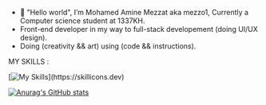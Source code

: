 - 👋 "Hello world", I’m Mohamed Amine Mezzat aka mezzo1, Currently a Computer science student at 1337KH.
- Front-end developer in my way to full-stack developement (doing UI/UX design).
- Doing (creativity && art) using (code && instructions).

MY SKILLS :

[![My Skills](https://skillicons.dev/icons?i=js,react,nodejs,nextjs,tailwind,vim,c,)](https://skillicons.dev)

[![Anurag's GitHub stats](https://github-readme-stats.vercel.app/api?username=mezzat01)](https://github.com/anuraghazra/github-readme-stats)

